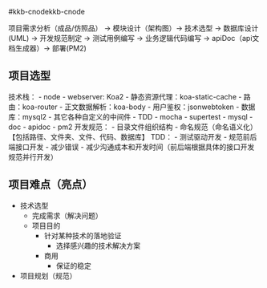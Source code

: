 #kkb-cnodekkb-cnode

项目需求分析（成品/仿照品） -> 模块设计（架构图）-> 技术选型 -> 数据库设计(UML) -> 开发规范制定 -> 测试用例编写 -> 业务逻辑代码编写 -> apiDoc（api文档生成器）-> 部署(PM2)

## 项目选型

技术栈：
    - node
        - webserver: Koa2
        - 静态资源代理：koa-static-cache
        - 路由：koa-router
        - 正文数据解析：koa-body
        - 用户鉴权：jsonwebtoken
        - 数据库：mysql2
        - 其它各种自定义的中间件
    - TDD
        - mocha
        - supertest
    - mysql
    - doc
        - apidoc
    - pm2
开发规范：
    - 目录文件组织结构
    - 命名规范（命名语义化）【包括路径、文件夹、文件、代码、数据库】
TDD：
    - 测试驱动开发
        - 规范前后端接口开发
        - 减少错误
        - 减少沟通成本和开发时间（前后端根据具体的接口开发规范并行开发）


## 项目难点（亮点）

- 技术选型
    - 完成需求（解决问题）
    - 项目目的 
        - 针对某种技术的落地验证
            - 选择感兴趣的技术解决方案
        - 商用
            - 保证的稳定
- 项目规划（规范）